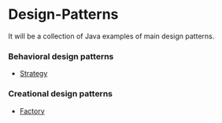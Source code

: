 # Design-Patterns

It will be a collection of Java examples of main design patterns.

### Behavioral design patterns
* [Strategy](/src/strategy/duck)

### Creational design patterns
* [Factory](/src/factory/coffehouse)
